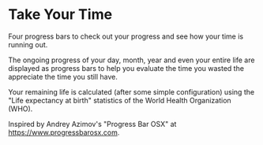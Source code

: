 # Take Your Time

Four progress bars to check out your progress and see how your time is running out.

The ongoing progress of your day, month, year and even your entire life are displayed as progress bars to help you evaluate the time you wasted the appreciate the time you still have.

Your remaining life is calculated (after some simple configuration) using the "Life expectancy at birth" statistics of the World Health Organization (WHO).

Inspired by Andrey Azimov's "Progress Bar OSX" at https://www.progressbarosx.com.

